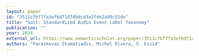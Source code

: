 ```yaml
---
layout: paper
id: "3511cfbf7fa3ef6d71d7dbdcd3a3fde2a98c51de"
title: "Salt: Standardized Audio Event Label Taxonomy"
publication: ""
year: 2024
external_url: https://www.semanticscholar.org/paper/3511cfbf7fa3ef6d71d7dbdcd3a3fde2a98c51de
authors: "Paraskevas Stamatiadis, Michel Olvera, S. Essid"
---
```

